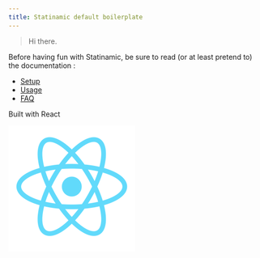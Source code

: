 ```yaml
---
title: Statinamic default boilerplate
---
```


> Hi there.

Before having fun with Statinamic, be sure to read (or at least pretend to)
the documentation :

* [Setup](http://moox.io/statinamic/docs/setup/)
* [Usage](http://moox.io/statinamic/docs/usage/)
* [FAQ](http://moox.io/statinamic/docs/faq/)

Built with React

![React](assets/react.png)

